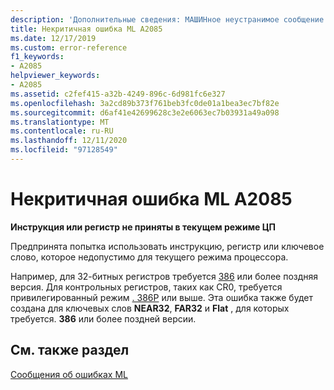 ```yaml
---
description: 'Дополнительные сведения: МАШИНное неустранимое сообщение об ошибке ML A2085'
title: Некритичная ошибка ML A2085
ms.date: 12/17/2019
ms.custom: error-reference
f1_keywords:
- A2085
helpviewer_keywords:
- A2085
ms.assetid: c2fef415-a32b-4249-896c-6d981fc6e327
ms.openlocfilehash: 3a2cd89b373f761beb3fc0de01a1bea3ec7bf82e
ms.sourcegitcommit: d6af41e42699628c3e2e6063ec7b03931a49a098
ms.translationtype: MT
ms.contentlocale: ru-RU
ms.lasthandoff: 12/11/2020
ms.locfileid: "97128549"
---
```

# <a name="ml-nonfatal-error-a2085"></a>Некритичная ошибка ML A2085

**Инструкция или регистр не приняты в текущем режиме ЦП**

Предпринята попытка использовать инструкцию, регистр или ключевое слово, которое недопустимо для текущего режима процессора.

Например, для 32-битных регистров требуется [386](dot-386.md) или более поздняя версия. Для контрольных регистров, таких как CR0, требуется привилегированный режим [. 386P](dot-386p.md) или выше. Эта ошибка также будет создана для ключевых слов **NEAR32**, **FAR32** и **Flat** , для которых требуется. **386** или более поздней версии.

## <a name="see-also"></a>См. также раздел

[Сообщения об ошибках ML](ml-error-messages.md)
